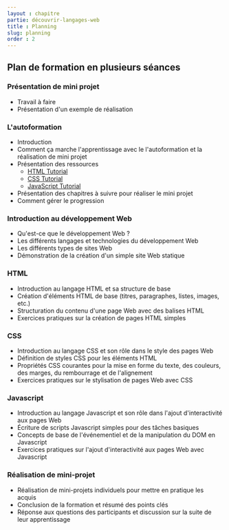 ```yaml
---
layout : chapitre
partie: découvrir-langages-web
title : Planning
slug: planning
order : 2
---
```


## Plan de formation en plusieurs séances

### Présentation de mini projet

- Travail à faire 
- Présentation d'un exemple de réalisation 

### L'autoformation

- Introduction
- Comment ça marche l'apprentissage avec le l'autoformation et la réalisation de mini projet
- Présentation des ressources 
  - [HTML Tutorial](https://www.w3schools.com/html/default.asp)
  - [CSS Tutorial](https://www.w3schools.com/css/)
  - [JavaScript Tutorial](https://www.w3schools.com/js/)
- Présentation des chapitres à suivre pour réaliser le mini projet
- Comment gérer le progression

### Introduction au développement Web 

* Qu'est-ce que le développement Web ?
* Les différents langages et technologies du développement Web
* Les différents types de sites Web
* Démonstration de la création d'un simple site Web statique

### HTML

* Introduction au langage HTML et sa structure de base
* Création d'éléments HTML de base (titres, paragraphes, listes, images, etc.)
* Structuration du contenu d'une page Web avec des balises HTML
* Exercices pratiques sur la création de pages HTML simples

### CSS 

* Introduction au langage CSS et son rôle dans le style des pages Web
* Définition de styles CSS pour les éléments HTML
* Propriétés CSS courantes pour la mise en forme du texte, des couleurs, des marges, du rembourrage et de l'alignement
* Exercices pratiques sur le stylisation de pages Web avec CSS

### Javascript 

* Introduction au langage Javascript et son rôle dans l'ajout d'interactivité aux pages Web
* Écriture de scripts Javascript simples pour des tâches basiques
* Concepts de base de l'événementiel et de la manipulation du DOM en Javascript
* Exercices pratiques sur l'ajout d'interactivité aux pages Web avec Javascript

### Réalisation de mini-projet

* Réalisation de mini-projets individuels pour mettre en pratique les acquis
* Conclusion de la formation et résumé des points clés
* Réponse aux questions des participants et discussion sur la suite de leur apprentissage

